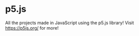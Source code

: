 # p5.js
All the projects made in JavaScript using the p5.js library!
Visit https://p5js.org/ for more!
